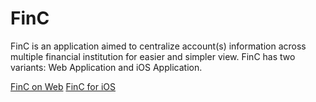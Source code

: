 # FinC

FinC is an application aimed to centralize account(s) information across multiple financial institution for easier and simpler view. FinC has two variants: Web Application and iOS Application.

[FinC on Web](FinC-Web/)
[FinC for iOS](FinC-iOS/)
